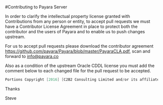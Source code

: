 #Contributing to Payara Server

In order to clarify the intellectual property license granted with Contributions from any person or entity, to accept pull requests we must have a Contributor License Agreement in place to protect both the contributor and the users of Payara and to enable us to push changes upstream.

For us to accept pull requests please download the contributor agreement https://github.com/payara/Payara/blob/master/PayaraCLA.pdf, scan and forward to info@payara.co 

Also as a condition of the upstream Oracle CDDL license you must add the comment below to each changed file for the pull request to be accepted.

```java
Portions Copyright [2016] [C2B2 Consulting Limited and/or its affiliates]
```

Thanks

Steve
